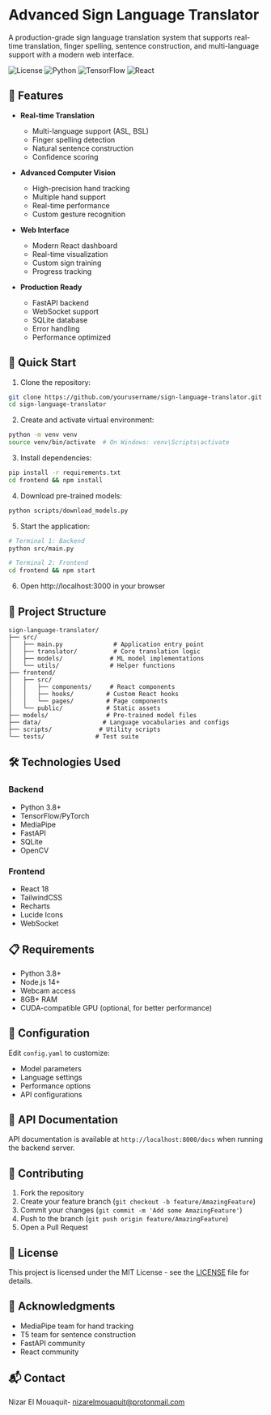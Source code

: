 # Advanced Sign Language Translator

A production-grade sign language translation system that supports real-time translation, finger spelling, sentence construction, and multi-language support with a modern web interface.

![License](https://img.shields.io/badge/license-MIT-blue.svg)
![Python](https://img.shields.io/badge/python-v3.8+-blue.svg)
![TensorFlow](https://img.shields.io/badge/tensorflow-v2.8+-orange.svg)
![React](https://img.shields.io/badge/react-v18.2+-61dafb.svg)

## 🌟 Features

- **Real-time Translation**
  - Multi-language support (ASL, BSL)
  - Finger spelling detection
  - Natural sentence construction
  - Confidence scoring

- **Advanced Computer Vision**
  - High-precision hand tracking
  - Multiple hand support
  - Real-time performance
  - Custom gesture recognition

- **Web Interface**
  - Modern React dashboard
  - Real-time visualization
  - Custom sign training
  - Progress tracking

- **Production Ready**
  - FastAPI backend
  - WebSocket support
  - SQLite database
  - Error handling
  - Performance optimized

## 🚀 Quick Start

1. Clone the repository:
```bash
git clone https://github.com/yourusername/sign-language-translator.git
cd sign-language-translator
```

2. Create and activate virtual environment:
```bash
python -m venv venv
source venv/bin/activate  # On Windows: venv\Scripts\activate
```

3. Install dependencies:
```bash
pip install -r requirements.txt
cd frontend && npm install
```

4. Download pre-trained models:
```bash
python scripts/download_models.py
```

5. Start the application:
```bash
# Terminal 1: Backend
python src/main.py

# Terminal 2: Frontend
cd frontend && npm start
```

6. Open http://localhost:3000 in your browser

## 📁 Project Structure

```
sign-language-translator/
├── src/
│   ├── main.py              # Application entry point
│   ├── translator/          # Core translation logic
│   ├── models/             # ML model implementations
│   └── utils/              # Helper functions
├── frontend/
│   ├── src/
│   │   ├── components/     # React components
│   │   ├── hooks/         # Custom React hooks
│   │   └── pages/         # Page components
│   └── public/            # Static assets
├── models/                # Pre-trained model files
├── data/                 # Language vocabularies and configs
├── scripts/             # Utility scripts
└── tests/              # Test suite
```

## 🛠️ Technologies Used

### Backend
- Python 3.8+
- TensorFlow/PyTorch
- MediaPipe
- FastAPI
- SQLite
- OpenCV

### Frontend
- React 18
- TailwindCSS
- Recharts
- Lucide Icons
- WebSocket

## 📋 Requirements

- Python 3.8+
- Node.js 14+
- Webcam access
- 8GB+ RAM
- CUDA-compatible GPU (optional, for better performance)

## 🔧 Configuration

Edit `config.yaml` to customize:
- Model parameters
- Language settings
- Performance options
- API configurations

## 📝 API Documentation

API documentation is available at `http://localhost:8000/docs` when running the backend server.

## 🤝 Contributing

1. Fork the repository
2. Create your feature branch (`git checkout -b feature/AmazingFeature`)
3. Commit your changes (`git commit -m 'Add some AmazingFeature'`)
4. Push to the branch (`git push origin feature/AmazingFeature`)
5. Open a Pull Request

## 📄 License

This project is licensed under the MIT License - see the [LICENSE](LICENSE) file for details.

## 🙏 Acknowledgments

- MediaPipe team for hand tracking
- T5 team for sentence construction
- FastAPI community
- React community

## 📬 Contact

Nizar El Mouaquit- nizarelmouaquit@protonmail.com
